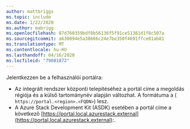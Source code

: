 ```yaml
---
author: mattbriggs
ms.topic: include
ms.date: 1/22/2020
ms.author: mabrigg
ms.openlocfilehash: 87d760359bdf8b56136f5f91ce51381d1f8c507a
ms.sourcegitcommit: a630894e5a38666c24e7be350f4691ffce81ab81
ms.translationtype: MT
ms.contentlocale: hu-HU
ms.lasthandoff: 04/16/2020
ms.locfileid: "79081872"
---
```

Jelentkezzen be a felhasználói portálra: 

* Az integrált rendszer központi telepítéséhez a portál címe a megoldás régiója és a külső tartománynév alapján változhat. A formátuma a ( `https://portal.<region>.<FQDN>`) lesz.
* A Azure Stack Development Kit (ASDK) esetében a portál címe a következő [https://portal.local.azurestack.external](https://portal.local.azurestack.external):.
